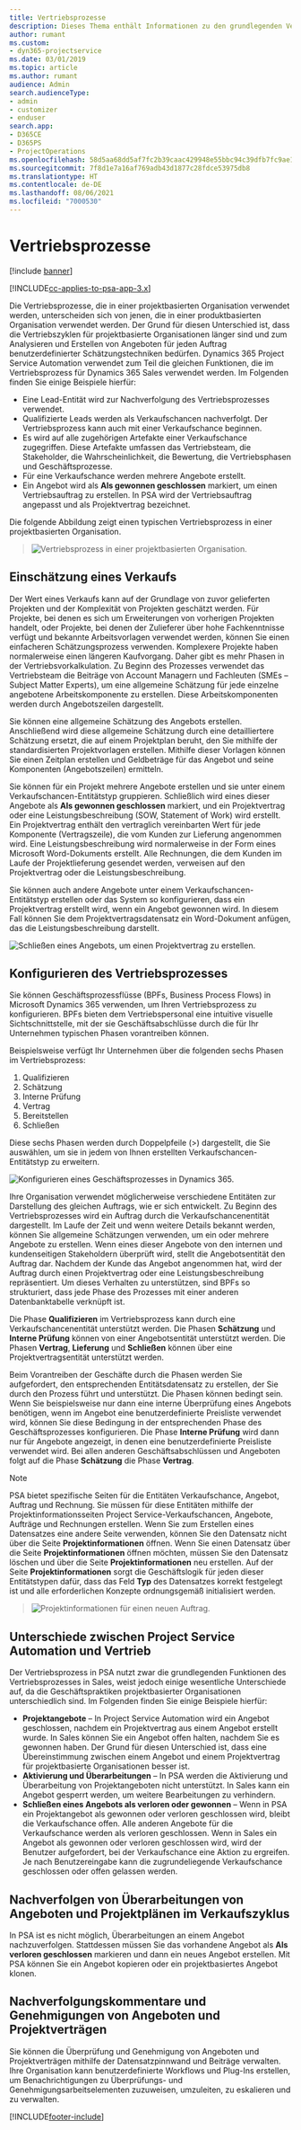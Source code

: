 ```yaml
---
title: Vertriebsprozesse
description: Dieses Thema enthält Informationen zu den grundlegenden Vertriebsprozessen.
author: rumant
ms.custom:
- dyn365-projectservice
ms.date: 03/01/2019
ms.topic: article
ms.author: rumant
audience: Admin
search.audienceType:
- admin
- customizer
- enduser
search.app:
- D365CE
- D365PS
- ProjectOperations
ms.openlocfilehash: 58d5aa68dd5af7fc2b39caac429948e55bbc94c39dfb7fc9ae15a37cc3c92ce6
ms.sourcegitcommit: 7f8d1e7a16af769adb43d1877c28fdce53975db8
ms.translationtype: HT
ms.contentlocale: de-DE
ms.lasthandoff: 08/06/2021
ms.locfileid: "7000530"
---
```

# <a name="sales-processes"></a>Vertriebsprozesse

[!include [banner](../includes/psa-now-project-operations.md)]

[!INCLUDE[cc-applies-to-psa-app-3.x](../includes/cc-applies-to-psa-app-3x.md)]

Die Vertriebsprozesse, die in einer projektbasierten Organisation verwendet werden, unterscheiden sich von jenen, die in einer produktbasierten Organisation verwendet werden. Der Grund für diesen Unterschied ist, dass die Vertriebszyklen für projektbasierte Organisationen länger sind und zum Analysieren und Erstellen von Angeboten für jeden Auftrag benutzerdefinierter Schätzungstechniken bedürfen. Dynamics 365 Project Service Automation verwendet zum Teil die gleichen Funktionen, die im Vertriebsprozess für Dynamics 365 Sales verwendet werden. Im Folgenden finden Sie einige Beispiele hierfür:

- Eine Lead-Entität wird zur Nachverfolgung des Vertriebsprozesses verwendet.
- Qualifizierte Leads werden als Verkaufschancen nachverfolgt. Der Vertriebsprozess kann auch mit einer Verkaufschance beginnen.
- Es wird auf alle zugehörigen Artefakte einer Verkaufschance zugegriffen. Diese Artefakte umfassen das Vertriebsteam, die Stakeholder, die Wahrscheinlichkeit, die Bewertung, die Vertriebsphasen und Geschäftsprozesse.
- Für eine Verkaufschance werden mehrere Angebote erstellt.
- Ein Angebot wird als **Als gewonnen geschlossen** markiert, um einen Vertriebsauftrag zu erstellen. In PSA wird der Vertriebsauftrag angepasst und als Projektvertrag bezeichnet.

Die folgende Abbildung zeigt einen typischen Vertriebsprozess in einer projektbasierten Organisation.

> ![Vertriebsprozess in einer projektbasierten Organisation.](media/basic-guide-1.png)

## <a name="estimating-a-sale"></a>Einschätzung eines Verkaufs
Der Wert eines Verkaufs kann auf der Grundlage von zuvor gelieferten Projekten und der Komplexität von Projekten geschätzt werden. Für Projekte, bei denen es sich um Erweiterungen von vorherigen Projekten handelt, oder Projekte, bei denen der Zulieferer über hohe Fachkenntnisse verfügt und bekannte Arbeitsvorlagen verwendet werden, können Sie einen einfacheren Schätzungsprozess verwenden. Komplexere Projekte haben normalerweise einen längeren Kaufvorgang. Daher gibt es mehr Phasen in der Vertriebsvorkalkulation. Zu Beginn des Prozesses verwendet das Vertriebsteam die Beiträge von Account Managern und Fachleuten (SMEs – Subject Matter Experts), um eine allgemeine Schätzung für jede einzelne angebotene Arbeitskomponente zu erstellen. Diese Arbeitskomponenten werden durch Angebotszeilen dargestellt. 

Sie können eine allgemeine Schätzung des Angebots erstellen. Anschließend wird diese allgemeine Schätzung durch eine detailliertere Schätzung ersetzt, die auf einem Projektplan beruht, den Sie mithilfe der standardisierten Projektvorlagen erstellen. Mithilfe dieser Vorlagen können Sie einen Zeitplan erstellen und Geldbeträge für das Angebot und seine Komponenten (Angebotszeilen) ermitteln. 

Sie können für ein Projekt mehrere Angebote erstellen und sie unter einem Verkaufschancen-Entitätstyp gruppieren. Schließlich wird eines dieser Angebote als **Als gewonnen geschlossen** markiert, und ein Projektvertrag oder eine Leistungsbeschreibung (SOW, Statement of Work) wird erstellt. Ein Projektvertrag enthält den vertraglich vereinbarten Wert für jede Komponente (Vertragszeile), die vom Kunden zur Lieferung angenommen wird. Eine Leistungsbeschreibung wird normalerweise in der Form eines Microsoft Word-Dokuments erstellt. Alle Rechnungen, die dem Kunden im Laufe der Projektlieferung gesendet werden, verweisen auf den Projektvertrag oder die Leistungsbeschreibung.

Sie können auch andere Angebote unter einem Verkaufschancen-Entitätstyp erstellen oder das System so konfigurieren, dass ein Projektvertrag erstellt wird, wenn ein Angebot gewonnen wird. In diesem Fall können Sie dem Projektvertragsdatensatz ein Word-Dokument anfügen, das die Leistungsbeschreibung darstellt.

![Schließen eines Angebots, um einen Projektvertrag zu erstellen.](media/basic-guide-2.png)

## <a name="configuring-the-sales-process"></a>Konfigurieren des Vertriebsprozesses
Sie können Geschäftsprozessflüsse (BPFs, Business Process Flows) in Microsoft Dynamics 365 verwenden, um Ihren Vertriebsprozess zu konfigurieren. BPFs bieten dem Vertriebspersonal eine intuitive visuelle Sichtschnittstelle, mit der sie Geschäftsabschlüsse durch die für Ihr Unternehmen typischen Phasen vorantreiben können.

Beispielsweise verfügt Ihr Unternehmen über die folgenden sechs Phasen im Vertriebsprozess:

1. Qualifizieren
2. Schätzung
3. Interne Prüfung
4. Vertrag
5. Bereitstellen
6. Schließen

Diese sechs Phasen werden durch Doppelpfeile (\>) dargestellt, die Sie auswählen, um sie in jedem von Ihnen erstellten Verkaufschancen-Entitätstyp zu erweitern.

![Konfigurieren eines Geschäftsprozesses in Dynamics 365.](media/basic-guide-3.png)
 
Ihre Organisation verwendet möglicherweise verschiedene Entitäten zur Darstellung des gleichen Auftrags, wie er sich entwickelt. Zu Beginn des Vertriebsprozesses wird ein Auftrag durch die Verkaufschancenentität dargestellt. Im Laufe der Zeit und wenn weitere Details bekannt werden, können Sie allgemeine Schätzungen verwenden, um ein oder mehrere Angebote zu erstellen. Wenn eines dieser Angebote von den internen und kundenseitigen Stakeholdern überprüft wird, stellt die Angebotsentität den Auftrag dar. Nachdem der Kunde das Angebot angenommen hat, wird der Auftrag durch einen Projektvertrag oder eine Leistungsbeschreibung repräsentiert. Um dieses Verhalten zu unterstützen, sind BPFs so strukturiert, dass jede Phase des Prozesses mit einer anderen Datenbanktabelle verknüpft ist.

Die Phase **Qualifizieren** im Vertriebsprozess kann durch eine Verkaufschancenentität unterstützt werden. Die Phasen **Schätzung** und **Interne Prüfung** können von einer Angebotsentität unterstützt werden. Die Phasen **Vertrag**, **Lieferung** und **Schließen** können über eine Projektvertragsentität unterstützt werden.

Beim Vorantreiben der Geschäfte durch die Phasen werden Sie aufgefordert, den entsprechenden Entitätsdatensatz zu erstellen, der Sie durch den Prozess führt und unterstützt. Die Phasen können bedingt sein. Wenn Sie beispielsweise nur dann eine interne Überprüfung eines Angebots benötigen, wenn im Angebot eine benutzerdefinierte Preisliste verwendet wird, können Sie diese Bedingung in der entsprechenden Phase des Geschäftsprozesses konfigurieren. Die Phase **Interne Prüfung** wird dann nur für Angebote angezeigt, in denen eine benutzerdefinierte Preisliste verwendet wird. Bei allen anderen Geschäftsabschlüssen und Angeboten folgt auf die Phase **Schätzung** die Phase **Vertrag**.

> [!NOTE]
> PSA bietet spezifische Seiten für die Entitäten Verkaufschance, Angebot, Auftrag und Rechnung. Sie müssen für diese Entitäten mithilfe der Projektinformationsseiten Project Service-Verkaufschancen, Angebote, Aufträge und Rechnungen erstellen. Wenn Sie zum Erstellen eines Datensatzes eine andere Seite verwenden, können Sie den Datensatz nicht über die Seite **Projektinformationen** öffnen. Wenn Sie einen Datensatz über die Seite **Projektinformationen** öffnen möchten, müssen Sie den Datensatz löschen und über die Seite **Projektinformationen** neu erstellen. Auf der Seite **Projektinformationen** sorgt die Geschäftslogik für jeden dieser Entitätstypen dafür, dass das Feld **Typ** des Datensatzes korrekt festgelegt ist und alle erforderlichen Konzepte ordnungsgemäß initialisiert werden.

> ![Projektinformationen für einen neuen Auftrag.](media/basic-guide-4.png)
 
## <a name="differences-between-project-service-automation-and-sales"></a>Unterschiede zwischen Project Service Automation und Vertrieb
Der Vertriebsprozess in PSA nutzt zwar die grundlegenden Funktionen des Vertriebsprozesses in Sales, weist jedoch einige wesentliche Unterschiede auf, da die Geschäftspraktiken projektbasierter Organisationen unterschiedlich sind. Im Folgenden finden Sie einige Beispiele hierfür:

- **Projektangebote** – In Project Service Automation wird ein Angebot geschlossen, nachdem ein Projektvertrag aus einem Angebot erstellt wurde. In Sales können Sie ein Angebot offen halten, nachdem Sie es gewonnen haben. Der Grund für diesen Unterschied ist, dass eine Übereinstimmung zwischen einem Angebot und einem Projektvertrag für projektbasierte Organisationen besser ist. 
- **Aktivierung und Überarbeitungen** – In PSA werden die Aktivierung und Überarbeitung von Projektangeboten nicht unterstützt. In Sales kann ein Angebot gesperrt werden, um weitere Bearbeitungen zu verhindern.
- **Schließen eines Angebots als verloren oder gewonnen** – Wenn in PSA ein Projektangebot als gewonnen oder verloren geschlossen wird, bleibt die Verkaufschance offen. Alle anderen Angebote für die Verkaufschance werden als verloren geschlossen. Wenn in Sales ein Angebot als gewonnen oder verloren geschlossen wird, wird der Benutzer aufgefordert, bei der Verkaufschance eine Aktion zu ergreifen. Je nach Benutzereingabe kann die zugrundeliegende Verkaufschance geschlossen oder offen gelassen werden.

## <a name="tracking-revisions-to-quotes-and-project-plans-in-the-sales-cycle"></a>Nachverfolgen von Überarbeitungen von Angeboten und Projektplänen im Verkaufszyklus
In PSA ist es nicht möglich, Überarbeitungen an einem Angebot nachzuverfolgen. Stattdessen müssen Sie das vorhandene Angebot als **Als verloren geschlossen** markieren und dann ein neues Angebot erstellen. Mit PSA können Sie ein Angebot kopieren oder ein projektbasiertes Angebot klonen.

## <a name="tracking-comments-and-approvals-of-quotes-and-project-contracts"></a>Nachverfolgungskommentare und Genehmigungen von Angeboten und Projektverträgen
Sie können die Überprüfung und Genehmigung von Angeboten und Projektverträgen mithilfe der Datensatzpinnwand und Beiträge verwalten. Ihre Organisation kann benutzerdefinierte Workflows und Plug-Ins erstellen, um Benachrichtigungen zu Überprüfungs- und Genehmigungsarbeitselementen zuzuweisen, umzuleiten, zu eskalieren und zu verwalten.


[!INCLUDE[footer-include](../includes/footer-banner.md)]